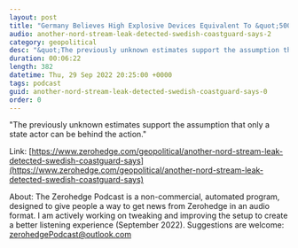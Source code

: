 ```yaml
---
layout: post
title: "Germany Believes High Explosive Devices Equivalent To &quot;500 Kilograms Of TNT&quot; Used To Destroy Nord Stream"
audio: another-nord-stream-leak-detected-swedish-coastguard-says-2
category: geopolitical
desc: "&quot;The previously unknown estimates support the assumption that only a state actor can be behind the action.&quot;"
duration: 00:06:22
length: 382
datetime: Thu, 29 Sep 2022 20:25:00 +0000
tags: podcast
guid: another-nord-stream-leak-detected-swedish-coastguard-says-0
order: 0
---
```

&quot;The previously unknown estimates support the assumption that only a state actor can be behind the action.&quot;

Link: [https://www.zerohedge.com/geopolitical/another-nord-stream-leak-detected-swedish-coastguard-says](https://www.zerohedge.com/geopolitical/another-nord-stream-leak-detected-swedish-coastguard-says)

About: The Zerohedge Podcast is a non-commercial, automated program, designed to give people a way to get news from Zerohedge in an audio format.  I am actively working on tweaking and improving the setup to create a better listening experience (September 2022).  Suggestions are welcome: [zerohedgePodcast@outlook.com](mailto:zerohedgePodcast@outlook.com)
